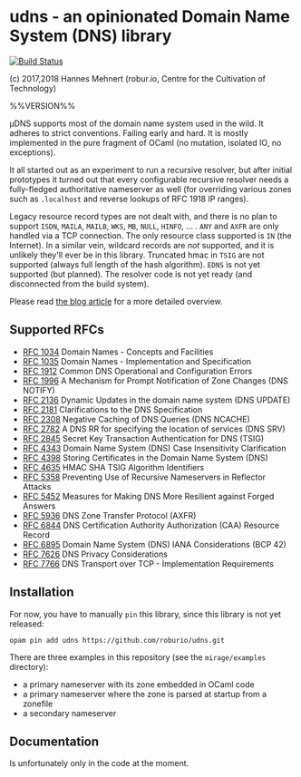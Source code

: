 # udns - an opinionated Domain Name System (DNS) library

[![Build Status](https://travis-ci.org/roburio/udns.svg?branch=master)](https://travis-ci.org/roburio/udns)

(c) 2017,2018 Hannes Mehnert (robur.io, Centre for the Cultivation of Technology)

%%VERSION%%

µDNS supports most of the domain name system used in the wild.  It adheres to
strict conventions.  Failing early and hard.  It is mostly implemented in the
pure fragment of OCaml (no mutation, isolated IO, no exceptions).

It all started out as an experiment to run a recursive resolver, but after
initial prototypes it turned out that every configurable recursive resolver
needs a fully-fledged authoritative nameserver as well (for overriding various
zones such as `.localhost` and reverse lookups of RFC 1918 IP ranges).

Legacy resource record types are not dealt with, and there is no plan to support
`ISDN`, `MAILA`, `MAILB`, `WKS`, `MB`, `NULL`, `HINFO`, ... .  `ANY` and `AXFR`
are only handled via a TCP connection.  The only resource class supported is
`IN` (the Internet).  In a similar vein, wildcard records are _not_ supported,
and it is unlikely they'll ever be in this library.  Truncated hmac in `TSIG`
are not supported (always full length of the hash algorithm).  `EDNS` is not yet
supported (but planned).  The resolver code is not yet ready (and disconnected
from the build system).

Please read [the blog article](https://hannes.nqsb.io/Posts/DNS) for a more
detailed overview.

## Supported RFCs

* [RFC 1034](https://tools.ietf.org/html/rfc1034) Domain Names - Concepts and Facilities
* [RFC 1035](https://tools.ietf.org/html/rfc1035) Domain Names - Implementation and Specification
* [RFC 1912](https://tools.ietf.org/html/rfc1912) Common DNS Operational and Configuration Errors
* [RFC 1996](https://tools.ietf.org/html/rfc1996) A Mechanism for Prompt Notification of Zone Changes (DNS NOTIFY)
* [RFC 2136](https://tools.ietf.org/html/rfc2136) Dynamic Updates in the domain name system (DNS UPDATE)
* [RFC 2181](https://tools.ietf.org/html/rfc2181) Clarifications to the DNS Specification
* [RFC 2308](https://tools.ietf.org/html/rfc2308) Negative Caching of DNS Queries (DNS NCACHE)
* [RFC 2782](https://tools.ietf.org/html/rfc2782) A DNS RR for specifying the location of services (DNS SRV)
* [RFC 2845](https://tools.ietf.org/html/rfc2845) Secret Key Transaction Authentication for DNS (TSIG)
* [RFC 4343](https://tools.ietf.org/html/rfc4343) Domain Name System (DNS) Case Insensitivity Clarification
* [RFC 4398](https://tools.ietf.org/html/rfc4398) Storing Certificates in the Domain Name System (DNS)
* [RFC 4635](https://tools.ietf.org/html/rfc4635) HMAC SHA TSIG Algorithm Identifiers
* [RFC 5358](https://tools.ietf.org/html/rfc5358) Preventing Use of Recursive Nameservers in Reflector Attacks
* [RFC 5452](https://tools.ietf.org/html/rfc5452) Measures for Making DNS More Resilient against Forged Answers
* [RFC 5936](https://tools.ietf.org/html/rfc5936) DNS Zone Transfer Protocol (AXFR)
* [RFC 6844](https://tools.ietf.org/html/rfc6844) DNS Certification Authority Authorization (CAA) Resource Record
* [RFC 6895](https://tools.ietf.org/html/rfc6895) Domain Name System (DNS) IANA Considerations (BCP 42)
* [RFC 7626](https://tools.ietf.org/html/rfc7626) DNS Privacy Considerations
* [RFC 7766](https://tools.ietf.org/html/rfc7766) DNS Transport over TCP - Implementation Requirements

## Installation

For now, you have to manually `pin` this library, since this library is not yet
released:

`opam pin add udns https://github.com/roburio/udns.git`

There are three examples in this repository (see the `mirage/examples` directory):
- a primary nameserver with its zone embedded in OCaml code
- a primary nameserver where the zone is parsed at startup from a zonefile
- a secondary nameserver

## Documentation

Is unfortunately only in the code at the moment.
